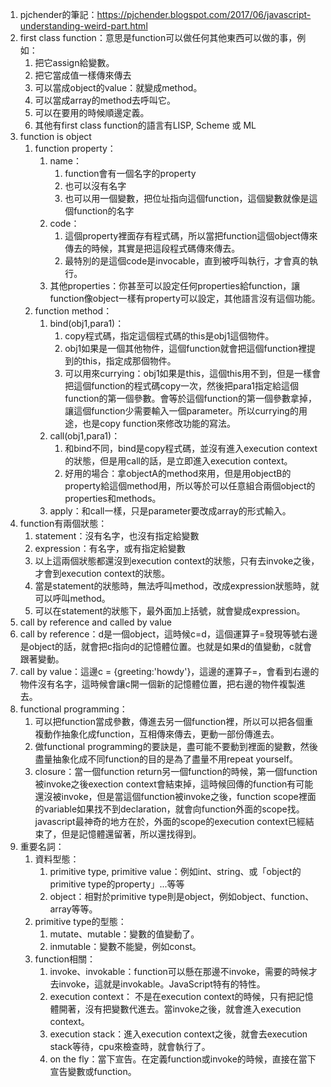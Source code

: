 
1. pjchender的筆記：<https://pjchender.blogspot.com/2017/06/javascript-understanding-weird-part.html>
2. first class function：意思是function可以做任何其他東西可以做的事，例如：
   1. 把它assign給變數。
   2. 把它當成值一樣傳來傳去
   3. 可以當成object的value：就變成method。
   4. 可以當成array的method去呼叫它。
   5. 可以在要用的時候順邊定義。
   6. 其他有first class function的語言有LISP, Scheme 或 ML
3. function is object
   1. function property：
      1. name：
         1. function會有一個名字的property
         2. 也可以沒有名字
         3. 也可以用一個變數，把位址指向這個function，這個變數就像是這個function的名字
      2. code：
         1. 這個property裡面存有程式碼，所以當把function這個object傳來傳去的時候，其實是把這段程式碼傳來傳去。
         2. 最特別的是這個code是invocable，直到被呼叫執行，才會真的執行。
      3. 其他properties：你甚至可以設定任何properties給function，讓function像object一樣有property可以設定，其他語言沒有這個功能。
   2. function method：
         1. bind(obj1,para1)：
            1. copy程式碼，指定這個程式碼的this是obj1這個物件。
            2. obj1如果是一個其他物件，這個function就會把這個function裡提到的this，指定成那個物件。
            3. 可以用來currying：obj1如果是this，這個this用不到，但是一樣會把這個function的程式碼copy一次，然後把para1指定給這個function的第一個參數。會等於這個function的第一個參數拿掉，讓這個function少需要輸入一個parameter。所以currying的用途，也是copy function來修改功能的寫法。
         2. call(obj1,para1)：
            1. 和bind不同，bind是copy程式碼，並沒有進入execution context的狀態，但是用call的話，是立即進入execution context。
            2. 好用的場合：拿objectA的method來用，但是用objectB的property給這個method用，所以等於可以任意組合兩個object的properties和methods。
         3. apply：和call一樣，只是parameter要改成array的形式輸入。
4. function有兩個狀態：
   1. statement：沒有名字，也沒有指定給變數
   2. expression：有名字，或有指定給變數
   3. 以上這兩個狀態都還沒到execution context的狀態，只有去invoke之後，才會到execution context的狀態。
   4. 當是statement的狀態時，無法呼叫method，改成expression狀態時，就可以呼叫method。
   5. 可以在statement的狀態下，最外面加上括號，就會變成expression。
5.  call by reference and called by value
   6. call by reference：d是一個object，這時候c=d，這個運算子=發現等號右邊是object的話，就會把c指向d的記憶體位置。也就是如果d的值變動，c就會跟著變動。
   7. call by value：這邊c = {greeting:'howdy'}，這邊的運算子=，會看到右邊的物件沒有名字，這時候會讓c開一個新的記憶體位置，把右邊的物件複製進去。
6.  functional programming：
    1.  可以把function當成參數，傳進去另一個function裡，所以可以把各個重複動作抽象化成function，互相傳來傳去，更動一部份傳進去。
    2.  做functional programming的要訣是，盡可能不要動到裡面的變數，然後盡量抽象化成不同function的目的是為了盡量不用repeat yourself。
    3.  closure：當一個function return另一個function的時候，第一個function被invoke之後exection context會結束掉，這時候回傳的function有可能還沒被invoke，但是當這個function被invoke之後，function scope裡面的variable如果找不到declaration，就會向function外面的scope找。javascript最神奇的地方在於，外面的scope的execution context已經結束了，但是記憶體還留著，所以還找得到。
7.  重要名詞：
    1.  資料型態：
        1.  primitive type, primitive value：例如int、string、或「object的primitive type的property」...等等
        2.  object：相對於primitive type則是object，例如object、function、array等等。
    2.  primitive type的型態：
        1.  mutate、mutable：變數的值變動了。
        2.  inmutable：變數不能變，例如const。
    3.  function相關：
        1.  invoke、invokable：function可以懸在那邊不invoke，需要的時候才去invoke，這就是invokable。JavaScript特有的特性。
        2.  execution context： 不是在execution context的時候，只有把記憶體開著，沒有把變數代進去。當invoke之後，就會進入execution context。
        3.  execution stack：進入execution context之後，就會去execution stack等待，cpu來檢查時，就會執行了。
        4.  on the fly：當下宣告。在定義function或invoke的時候，直接在當下宣告變數或function。

